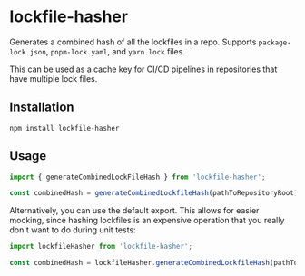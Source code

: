 # lockfile-hasher

Generates a combined hash of all the lockfiles in a repo. Supports `package-lock.json`, `pnpm-lock.yaml`, and `yarn.lock` files.

This can be used as a cache key for CI/CD pipelines in repositories that have multiple lock files.

## Installation

```
npm install lockfile-hasher
```

## Usage

```js
import { generateCombinedLockFileHash } from 'lockfile-hasher';

const combinedHash = generateCombinedLockfileHash(pathToRepositoryRoot);
```

Alternatively, you can use the default export. This allows for easier mocking, since hashing lockfiles is an expensive operation that you really don't want to do during unit tests:

```js
import lockfileHasher from 'lockfile-hasher';

const combinedHash = lockfileHasher.generateCombinedLockfileHash(pathToRepositoryRoot);
```
